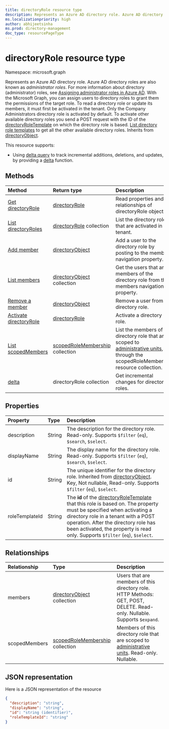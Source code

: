 ```yaml
---
title: directoryRole resource type
description: Represents an Azure AD directory role. Azure AD directory roles are also known as *administrator roles*.
ms.localizationpriority: high
author: abhijeetsinha
ms.prod: directory-management
doc_type: resourcePageType
---
```


# directoryRole resource type

Namespace: microsoft.graph

Represents an Azure AD directory role. Azure AD directory roles are also known as *administrator roles*. For more information about directory (administrator) roles, see [Assigning administrator roles in Azure AD](/azure/active-directory/users-groups-roles/directory-assign-admin-roles). With the Microsoft Graph, you can assign users to directory roles to grant them the permissions of the target role. To read a directory role or update its members, it must first be activated in the tenant. Only the Company Administrators directory role is activated by default. To activate other available directory roles you send a POST request with the ID of the [directoryRoleTemplate](directoryroletemplate.md) on which the directory role is based. [List directory role templates](../api/directoryroletemplate-list.md) to get all the other available directory roles. Inherits from [directoryObject](directoryobject.md).

This resource supports:

- Using [delta query](/graph/delta-query-overview) to track incremental additions, deletions, and updates, by providing a [delta](../api/directoryrole-delta.md) function.

## Methods

| Method                                                                | Return type                                                | Description                                                                                                                                                     |
| :-------------------------------------------------------------------- | :--------------------------------------------------------- | :-------------------------------------------------------------------------------------------------------------------------------------------------------------- |
| [Get directoryRole](../api/directoryrole-get.md)                      | [directoryRole](directoryrole.md)                          | Read properties and relationships of directoryRole object.                                                                                                      |
| [List directoryRoles](../api/directoryrole-list.md)                   | [directoryRole](directoryrole.md) collection               | List the directory roles that are activated in the tenant.                                                                                                      |
| [Add member](../api/directoryrole-post-members.md)                    | [directoryObject](directoryobject.md)                      | Add a user to the directory role by posting to the members navigation property.                                                                                 |
| [List members](../api/directoryrole-list-members.md)                  | [directoryObject](directoryobject.md) collection           | Get the users that are members of the directory role from the members navigation property.                                                                      |
| [Remove a member](../api/directoryrole-delete-member.md)              | [directoryObject](directoryobject.md)                      | Remove a user from the directory role.                                                                                                                          |
| [Activate directoryRole](../api/directoryrole-post-directoryroles.md) | [directoryRole](directoryrole.md)                          | Activate a directory role.                                                                                                                                      |
| [List scopedMembers](../api/directoryrole-list-scopedmembers.md)      | [scopedRoleMembership](scopedrolemembership.md) collection | List the members of this directory role that are scoped to [administrative units](administrativeunit.md), through the scopedRoleMembership resource collection. |
| [delta](../api/directoryrole-delta.md)                                | directoryRole collection                                   | Get incremental changes for directory roles.                                                                                                                    |

## Properties

| Property       | Type   | Description                                                                                                                                                                                                                                                                                                      |
| :------------- | :----- | :--------------------------------------------------------------------------------------------------------------------------------------------------------------------------------------------------------------------------------------------------------------------------------------------------------------- |
| description    | String | The description for the directory role. Read-only. Supports `$filter` (`eq`), `$search`, `$select`.                                                                                                                                                                                                              |
| displayName    | String | The display name for the directory role. Read-only. Supports `$filter` (`eq`), `$search`, `$select`.                                                                                                                                                                                                             |
| id             | String | The unique identifier for the directory role. Inherited from [directoryObject](directoryobject.md). Key, Not nullable, Read-only. Supports `$filter` (`eq`), `$select`.                                                                                                                                          |
| roleTemplateId | String | The **id** of the [directoryRoleTemplate](directoryroletemplate.md) that this role is based on. The property must be specified when activating a directory role in a tenant with a POST operation. After the directory role has been activated, the property is read only. Supports `$filter` (`eq`), `$select`. |

## Relationships

| Relationship  | Type                                                       | Description                                                                                                              |
| :------------ | :--------------------------------------------------------- | :----------------------------------------------------------------------------------------------------------------------- |
| members       | [directoryObject](directoryobject.md) collection           | Users that are members of this directory role. HTTP Methods: GET, POST, DELETE. Read-only. Nullable. Supports `$expand`. |
| scopedMembers | [scopedRoleMembership](scopedrolemembership.md) collection | Members of this directory role that are scoped to [administrative units](administrativeunit.md). Read-only. Nullable.    |

## JSON representation

Here is a JSON representation of the resource

<!--{
  "blockType": "resource",
  "openType": true,
  "optionalProperties": [
    "memberOf",
    "members",
    "ownedObjects",
    "owners"
  ],
  "keyProperty": "id",
  "baseType": "microsoft.graph.directoryObject",
  "@odata.type": "microsoft.graph.directoryRole",
  "@odata.annotations": [
    {
      "capabilities": {
        "toppable": false
      }
    }
  ]
}-->

```json
{
  "description": "string",
  "displayName": "string",
  "id": "string (identifier)",
  "roleTemplateId": "string"
}

```

<!-- uuid: 8fcb5dbc-d5aa-4681-8e31-b001d5168d79
2015-10-25 14:57:30 UTC -->

<!-- {
  "type": "#page.annotation",
  "description": "directoryRole resource",
  "keywords": "",
  "section": "documentation",
  "tocPath": ""
}-->
